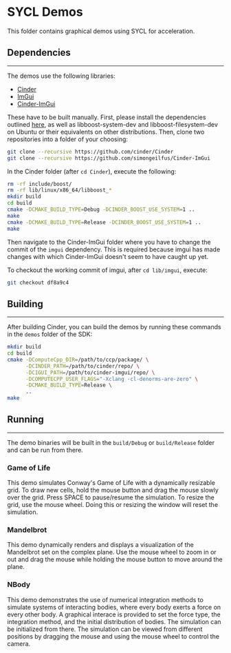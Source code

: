 # SYCL Demos
This folder contains graphical demos using SYCL for acceleration.

## Dependencies
---
The demos use the following libraries:
* [Cinder](https://www.libcinder.org/)
* [ImGui](https://github.com/ocornut/imgui/)
* [Cinder-ImGui](https://github.com/simongeilfus/Cinder-ImGui/)

These have to be built manually. First, please install the dependencies outlined
[here](https://libcinder.org/docs/branch/master/guides/linux-notes/ubuntu.html),
as well as libboost-system-dev and libboost-filesystem-dev on Ubuntu or their
equivalents on other distributions. Then, clone two repositories into a folder of your choosing:
```bash
git clone --recursive https://github.com/cinder/Cinder
git clone --recursive https://github.com/simongeilfus/Cinder-ImGui
```
In the Cinder folder (after `cd Cinder`), execute the following:
```bash
rm -rf include/boost/
rm -rf lib/linux/x86_64/libboost_*
mkdir build
cd build
cmake -DCMAKE_BUILD_TYPE=Debug -DCINDER_BOOST_USE_SYSTEM=1 ..
make
cmake -DCMAKE_BUILD_TYPE=Release -DCINDER_BOOST_USE_SYSTEM=1 ..
make
```
Then navigate to the Cinder-ImGui folder where you have to change the 
commit of  the `imgui` dependency. This is required because imgui has 
made changes with which Cinder-ImGui doesn't seem to have caught up yet.

To checkout the working commit of imgui, after `cd lib/imgui`, execute:
```bash
git checkout df8a9c4
```

## Building
---
After building Cinder, you can build the demos by running these commands in the `demos` folder of the SDK:
```bash
mkdir build
cd build
cmake -DComputeCpp_DIR=/path/to/ccp/package/ \
      -DCINDER_PATH=/path/to/cinder/repo/ \
      -DCIGUI_PATH=/path/to/cinder-imgui/repo/ \
      -DCOMPUTECPP_USER_FLAGS="-Xclang -cl-denorms-are-zero" \
      -DCMAKE_BUILD_TYPE=Release \
      ..
make
```

## Running
---
The demo binaries will be built in the `build/Debug` or `build/Release`
folder and can be run from there.

### Game of Life
This demo simulates Conway's Game of Life with a dynamically resizable grid.
To draw new cells, hold the mouse button and drag the mouse slowly over the
grid. Press SPACE to pause/resume the simulation. To resize the grid, use the
mouse wheel. Doing this or resizing the window will reset the simulation.

### Mandelbrot
This demo dynamically renders and displays a visualization of the Mandelbrot
set on the complex plane. Use the mouse wheel to zoom in or out and drag the
mouse while holding the mouse button to move around the plane.

### NBody
This demo demonstrates the use of numerical integration methods to simulate
systems of interacting bodies, where every body exerts a force on every other
body. A graphical interace is provided to set the force type, the integration
method, and the initial distribution of bodies. The simulation can be
initialized from there. The simulation can be viewed from different positions
by dragging the mouse and using the mouse wheel to control the camera.
